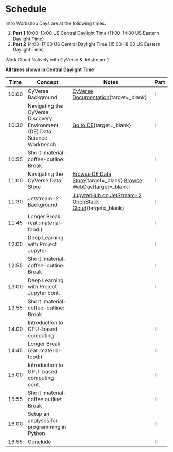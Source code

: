 # Schedule

Intro Workshop Days are at the following times:

 1. **Part 1** 10:00–13:00  US Central Daylight Time (11:00–14:00 US Eastern Daylight Time)
 2. **Part 2** 14:00–17:00  US Central Daylight Time (15:00–18:00 US Eastern Daylight Time)

Work Cloud Natively with CyVerse & Jetstream-2

**All times shown in Central Daylight Time**

| Time | Concept | Notes | Part |
|------|---------|-------|------|
| 10:00 | CyVerse Background | [CyVerse Documentation](https://learning.cyverse.org){target=_blank} | I |
| 10:30 | Navigating the CyVerse Discovery Environment (DE) Data Science Workbench | [Go to DE](https://de.cyverse.org){target=_blank} | I |
| 10:55 | Short :material-coffee-outline: Break | | I |
| 11:00 | Navigating the CyVerse Data Store | [Browse DE Data Store](https://de.cyverse.org/data){target=_blank} [ Browse WebDav](https://data.cyverse.org){target=_blank} | I |
| 11:30 | Jetstream-2 Background | [JupyterHub on JetStream-2 OpenStack Cloud](cloud/js.md){target=_blank} | I |
| 11:45 | Longer Break (eat :material-food:) | | I |
| 12:00 | Deep Learning with Project Jupyter | | I |
| 12:55 | Short :material-coffee-outline: Break | | I |
| 13:00 | Deep Learning with Project Jupyter cont. | | I |
| 13:55 | Short :material-coffee-outline: Break | | |
| 14:00 | Introduction to GPU-based computing | | II |
| 14:45 | Longer Break (eat :material-food:) | | II |
| 15:00 | Introduction to GPU-based computing cont. | | II |
| 15:55 | Short :material-coffee:outline: Break | | II |
| 16:00 | Setup an analyses for programming in Python | | II |
| 16:55 | Conclude | | II |
